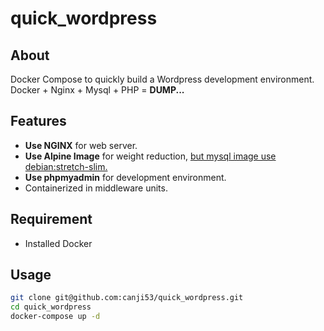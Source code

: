 # quick_wordpress

## About

Docker Compose to quickly build a Wordpress development environment.
Docker + Nginx + Mysql + PHP = **DUMP...**

## Features

* **Use NGINX** for web server.
* **Use Alpine Image** for weight reduction, <u>but mysql image use debian:stretch-slim.</u>
* **Use phpmyadmin** for development environment.
* Containerized in middleware units.

## Requirement

* Installed Docker

## Usage

```bash
git clone git@github.com:canji53/quick_wordpress.git
cd quick_wordpress
docker-compose up -d
```
